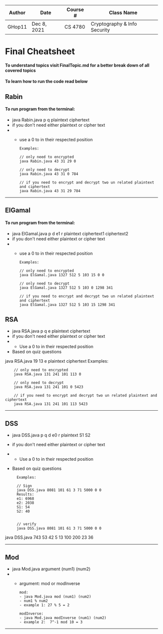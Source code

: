 | Author | Date | Course # | Class Name |
|-----|-----|----|-----|
|GHop11|Dec 8, 2021| CS 4780 | Cryptography & Info Security | 

# Final Cheatsheet
#### To understand topics visit FinalTopic.md for a better break down of all covered topics
#### To learn how to run the code read below


## Rabin

#### To run program from the terminal: 
- java Rabin.java p q plaintext ciphertext
- if you don't need either plaintext or cipher text
- - use a 0 to in their respected position


        Examples: 

        // only need to encrypted
        java Rabin.java 43 31 29 0

        // only need to decrypt
        java Rabin.java 43 31 0 784

        // if you need to encrypt and decrypt two un related plaintext and ciphertext
        java Rabin.java 43 31 29 784



---
## ElGamal
#### To run program from the terminal: 
- java ElGamal.java p d e1 r plaintext ciphertext1 ciphertext2
- if you don't need either plaintext or cipher text
- - use a 0 to in their respected position


        Examples: 
    
        // only need to encrypted
        java ElGamal.java 1327 512 5 103 15 0 0

        // only need to decrypt
        java ElGamal.java 1327 512 5 103 0 1298 341

        // if you need to encrypt and decrypt two un related plaintext and ciphertext
        java ElGamal.java 1327 512 5 103 15 1298 341




## RSA 
-  java RSA.java p q e plaintext ciphertext
- if you don't need either plaintext or cipher text
- - Use a 0 to in their respected position
- Based on quiz questions

java RSA.java 19 13 e plaintext ciphertext
        Examples: 

        // only need to encrypted
        java RSA.java 131 241 101 113 0

        // only need to decrypt
        java RSA.java 131 241 101 0 5423

        // if you need to encrypt and decrypt two un related plaintext and ciphertext
        java RSA.java 131 241 101 113 5423


-----


## DSS
-  java DSS.java p q d e0 r plaintext S1 S2
- if you don't need either plaintext or cipher text
- - Use a 0 to in their respected position
- Based on quiz questions


        Examples: 

        // Sign
        java DSS.java 8081 101 61 3 71 5000 0 0
        Results: 
        e1: 6968
        e2: 2038
        S1: 54
        S2: 40


        // verify
        java DSS.java 8081 101 61 3 71 5000 0 0

java DSS.java 743 53 42 5 13 100 200 23 36





------

## Mod
-  java Mod.java argument (num1) (num2)
- - argument: mod or modInverse
    

        mod:
        - java Mod.java mod (num1) (num2)
        - num1 % num2
        - example 1: 27 % 5 = 2
        
        modInverse:
        - java Mod.java modInverse (num1) (num2)
        - example 2:  7^-1 mod 10 = 3


      










-------
